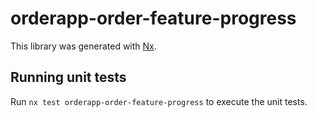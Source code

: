 # orderapp-order-feature-progress

This library was generated with [Nx](https://nx.dev).

## Running unit tests

Run `nx test orderapp-order-feature-progress` to execute the unit tests.
